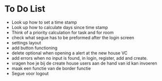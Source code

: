 # To Do List

- Look up how to set a time stamp
- Look up how to calculate days since time stamp
- Think of a priority calculation for task and for room
- check what segue has to be preformed after the login screen
- settings layout
- add button functioning
- delete optional when opening a alert at the new house VC
- add errors when no input is found, in login, register, add and create.
- vragen hoe je bij de create house users aan de hand van id kan invoeren
- maak een functie van de border functie
- Segue voor logout

